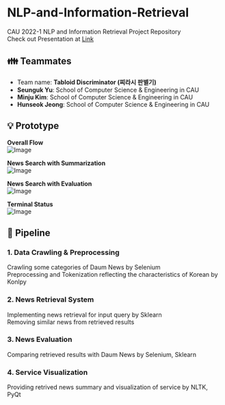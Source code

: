 # NLP-and-Information-Retrieval
CAU 2022-1 NLP and Information Retrieval Project Repository   
Check out Presentation at [Link](https://github.com/woog2ee/NLP-and-Information-Retrieval/blob/main/Team%20Project/Tabloid%20Discriminator%20Presentation.pdf)

## 👪 Teammates
- Team name: **Tabloid Discriminator (찌라시 판별기)**
- **Seunguk Yu**: School of Computer Science & Engineering in CAU   
- **Minju Kim**: School of Computer Science & Engineering in CAU   
- **Hunseok Jeong**: School of Computer Science & Engineering in CAU

## 💡 Prototype
**Overall Flow**   
![Image](https://user-images.githubusercontent.com/80081345/173246811-ad11a830-c05f-45ec-8d3d-e137466467e8.png)

**News Search with Summarization**   
![Image](https://user-images.githubusercontent.com/80081345/173246843-9fc1b23c-c763-4e0c-a04a-7916b0c63641.png)

**News Search with Evaluation**   
![Image](https://user-images.githubusercontent.com/80081345/173246882-eb42444d-2f13-43f3-9e2e-f428ae4cf8f8.png)

**Terminal Status**   
![Image](https://user-images.githubusercontent.com/80081345/173246896-1ebeea8c-e1cc-4336-88a3-4137e3874a25.png)

## 🚂 Pipeline
### 1. Data Crawling & Preprocessing
Crawling some categories of Daum News by Selenium   
Preprocessing and Tokenization reflecting the characteristics of Korean by Konlpy
### 2. News Retrieval System
Implementing news retrieval for input query by Sklearn   
Removing similar news from retrieved results
### 3. News Evaluation 
Comparing retrieved results with Daum News by Selenium, Sklearn   
### 4. Service Visualization
Providing retrived news summary and visualization of service by NLTK, PyQt
